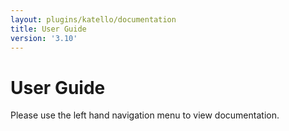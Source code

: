 ```yaml
---
layout: plugins/katello/documentation
title: User Guide
version: '3.10'
---
```


# User Guide

Please use the left hand navigation menu to view documentation.
